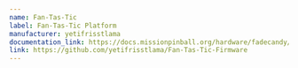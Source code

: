 ```yaml
---
name: Fan-Tas-Tic
label: Fan-Tas-Tic Platform
manufacturer: yetifrisstlama
documentation_link: https://docs.missionpinball.org/hardware/fadecandy/index.html
link: https://github.com/yetifrisstlama/Fan-Tas-Tic-Firmware
---
```

